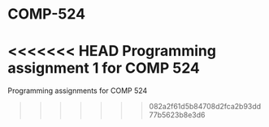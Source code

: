 # COMP-524

<<<<<<< HEAD
Programming assignment 1 for COMP 524
=======
Programming assignments for COMP 524
>>>>>>> 082a2f61d5b84708d2fca2b93dd77b5623b8e3d6
